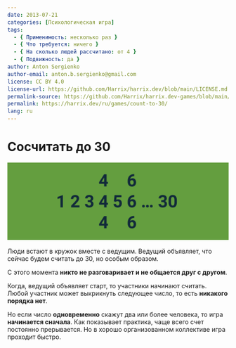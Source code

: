 ```yaml
---
date: 2013-07-21
categories: [Психологическая игра]
tags:
  - { Применимость: несколько раз }
  - { Что требуется: ничего }
  - { На сколько людей рассчитано: от 4 }
  - { Подвижность: да }
author: Anton Sergienko
author-email: anton.b.sergienko@gmail.com
license: CC BY 4.0
license-url: https://github.com/Harrix/harrix.dev/blob/main/LICENSE.md
permalink-source: https://github.com/Harrix/harrix.dev-games/blob/main/count-to-30/count-to-30.md
permalink: https://harrix.dev/ru/games/count-to-30/
lang: ru
---
```


# Сосчитать до 30

![Featured image](featured-image.svg)

Люди встают в кружок вместе с ведущим. Ведущий объявляет, что сейчас будем считать до 30, но особым образом.

С этого момента **никто не разговаривает и не общается друг с другом**.

Когда, ведущий объявляет старт, то участники начинают считать. Любой участник может выкрикнуть следующее число, то есть **никакого порядка нет**.

Но если число **одновременно** скажут два или более человека, то игра **начинается сначала**. Как показывает практика, чаще всего счет постоянно прерывается. Но в хорошо организованном коллективе игра проходит быстро.
